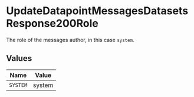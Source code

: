 # UpdateDatapointMessagesDatasetsResponse200Role

The role of the messages author, in this case `system`.


## Values

| Name     | Value    |
| -------- | -------- |
| `SYSTEM` | system   |